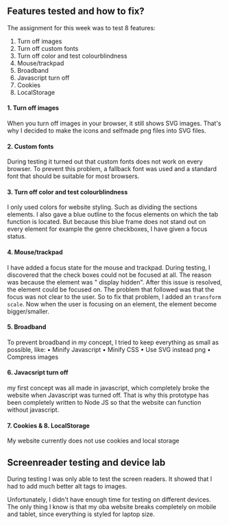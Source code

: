 ## Features tested and how to fix?
The assignment for this week was to test 8 features:

1. Turn off images
2. Turn off custom fonts
3. Turn off color and test colourblindness
4. Mouse/trackpad
5. Broadband
6. Javascript turn off
7. Cookies
8. LocalStorage

#### 1. Turn off images
When you turn off images in your browser, it still shows SVG images. That's why I decided to make the icons and selfmade png files into SVG files.


#### 2. Custom fonts
During testing it turned out that custom fonts does not work on every browser. To prevent this problem, a fallback font was used and a standard font that should be suitable for most browsers.


#### 3. Turn off color and test colourblindness
I only used colors for website styling. Such as dividing the sections elements. I also gave a blue outline to the focus elements on which the tab function is located. But because this blue frame does not stand out on every element for example the genre checkboxes, I have given a focus status.

#### 4. Mouse/trackpad
I have added a focus state for the mouse and trackpad. During testing, I discovered that the check boxes could not be focused at all. The reason was because the element was " display hidden". After this issue is resolved, the element could be focused on. The problem that followed was that the focus was not clear to the user. So to fix that problem, I added an `transform scale`. Now when the user is focusing on an element, the element become bigger/smaller.

#### 5. Broadband
To prevent broadband in my concept, I tried to keep everything as small as possible, like:
• Minify Javascript
• Minify CSS
• Use SVG instead png
• Compress images

#### 6. Javacsript turn off
my first concept was all made in javascript, which completely broke the website when Javascript was turned off. That is why this prototype has been completely written to Node JS so that the website can function without javascript.

#### 7. Cookies & 8. LocalStorage
My website currently does not use cookies and local storage


## Screenreader testing and device lab
During testing I was only able to test the screen readers. It showed that I had to add much better alt tags to images.

Unfortunately, I didn't have enough time for testing on different devices. The only thing I know is that my oba website breaks completely on mobile and tablet, since everything is styled for laptop size.